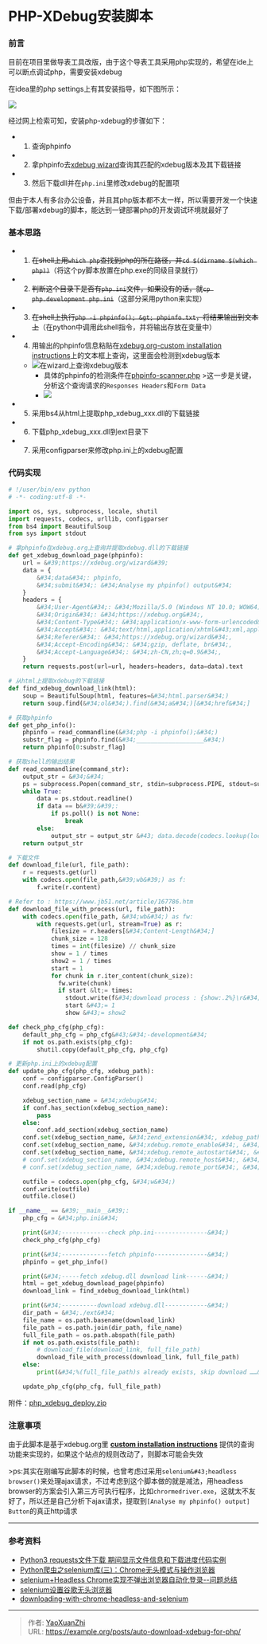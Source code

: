 # PHP-XDebug安装脚本


### 前言
目前在项目里做导表工具改版，由于这个导表工具采用php实现的，希望在ide上可以断点调试php，需要安装xdebug

在idea里的php settings上有其安装指导，如下图所示：

![](/assets/2019-09-01/1567309969314.png)

经过网上检索可知，安装php-xdebug的步骤如下：
 - 1. 查询phpinfo
 - 2. 拿phpinfo去[xdebug wizard](https://xdebug.org/wizard.php)查询其匹配的xdebug版本及其下载链接
 - 3. 然后下载dll并在`php.ini`里修改xdebug的配置项

但由于本人有多台办公设备，并且其php版本都不太一样，所以需要开发一个快速下载/部署xdebug的脚本，能达到一键部署php的开发调试环境就最好了

### 基本思路
 - 1. ~~在shell上用`which php`查找到php的所在路径，并`cd $(dirname $(which php))`~~（将这个py脚本放置在php.exe的同级目录就行）
 - 2. ~~判断这个目录下是否有`php.ini`文件，如果没有的话，就`cp php.development php.ini`~~（这部分采用python来实现）
 - 3. ~~在shell上执行`php -i phpinfo(); &gt; phpinfo.txt`，将结果输出到文本上~~（在python中调用此shell指令，并将输出存放在变量中）
 - 4. 用输出的phpinfo信息粘贴在[xdebug.org-custom installation instructions](https://xdebug.org/wizard.php)上的文本框上查询，这里面会检测到xdebug版本
   - ![在wizard上查询xdebug版本](/assets/2019-09-01/1567312543380.png)
     - 具体的phpinfo的检测条件在[phpinfo-scanner.php](https://github.com/derickr/xdebug.org/blob/master/html/include/phpinfo-scanner.php)
       &gt;这一步是关键，分析这个查询请求的`Responses Headers`和`Form Data`
     - ![](/assets/2019-09-01/1567314064999.png)
 - 5. 采用bs4从html上提取php_xdebug_xxx.dll的下载链接
 - 6. 下载php_xdebug_xxx.dll到ext目录下
 - 7. 采用configparser来修改php.ini上的xdebug配置

### 代码实现

```py
# !/user/bin/env python
# -*- coding:utf-8 -*- 

import os, sys, subprocess, locale, shutil
import requests, codecs, urllib, configparser
from bs4 import BeautifulSoup
from sys import stdout

# 拿phpinfo在xdebug.org上查询并提取xdebug.dll的下载链接
def get_xdebug_download_page(phpinfo):
    url = &#39;https://xdebug.org/wizard&#39;
    data = {
        &#34;data&#34;: phpinfo,
        &#34;submit&#34;: &#34;Analyse my phpinfo() output&#34;
    }
    headers = {
        &#34;User-Agent&#34;: &#34;Mozilla/5.0 (Windows NT 10.0; WOW64) AppleWebKit/537.36 (KHTML, like Gecko) Chrome/74.0.3729.169 Safari/537.36&#34;,
        &#34;Origin&#34;: &#34;https://xdebug.org&#34;,
        &#34;Content-Type&#34;: &#34;application/x-www-form-urlencoded&#34;,
        &#34;Accept&#34;: &#34;text/html,application/xhtml&#43;xml,application/xml;q=0.9,image/webp,image/apng,*/*;q=0.8,application/signed-exchange;v=b3&#34;,
        &#34;Referer&#34;: &#34;https://xdebug.org/wizard&#34;,
        &#34;Accept-Encoding&#34;: &#34;gzip, deflate, br&#34;,
        &#34;Accept-Language&#34;: &#34;zh-CN,zh;q=0.9&#34;,
    }
    return requests.post(url=url, headers=headers, data=data).text

# 从html上提取xdebug的下载链接
def find_xdebug_download_link(html):
    soup = BeautifulSoup(html, features=&#34;html.parser&#34;)
    return soup.find(&#34;ol&#34;).find(&#34;a&#34;)[&#34;href&#34;]

# 获取phpinfo
def get_php_info():
    phpinfo = read_commandline(&#34;php -i phpinfo();&#34;)
    substr_flag = phpinfo.find(&#34;___________________&#34;)
    return phpinfo[0:substr_flag]

# 获取shell的输出结果
def read_commandline(command_str):
    output_str = &#34;&#34;
    ps = subprocess.Popen(command_str, stdin=subprocess.PIPE, stdout=subprocess.PIPE, shell=True)
    while True:
        data = ps.stdout.readline()
        if data == b&#39;&#39;:
            if ps.poll() is not None:
                break
        else:
            output_str = output_str &#43; data.decode(codecs.lookup(locale.getpreferredencoding()).name)
    return output_str

# 下载文件
def download_file(url, file_path):
    r = requests.get(url)
    with codecs.open(file_path,&#39;wb&#39;) as f:
        f.write(r.content)

# Refer to : https://www.jb51.net/article/167786.htm
def download_file_with_process(url, file_path):
    with codecs.open(file_path, &#34;wb&#34;) as fw:
        with requests.get(url, stream=True) as r:
            filesize = r.headers[&#34;Content-Length&#34;]
            chunk_size = 128
            times = int(filesize) // chunk_size
            show = 1 / times
            show2 = 1 / times
            start = 1
            for chunk in r.iter_content(chunk_size):
              fw.write(chunk)
              if start &lt;= times:
                stdout.write(f&#34;download process : {show:.2%}\r&#34;)
                start &#43;= 1
                show &#43;= show2

def check_php_cfg(php_cfg):
    default_php_cfg = php_cfg&#43;&#34;-development&#34;
    if not os.path.exists(php_cfg):
        shutil.copy(default_php_cfg, php_cfg)

# 更新php.ini上的xdebug配置
def update_php_cfg(php_cfg, xdebug_path):
    conf = configparser.ConfigParser()
    conf.read(php_cfg)

    xdebug_section_name = &#34;xdebug&#34;
    if conf.has_section(xdebug_section_name):
        pass
    else:
        conf.add_section(xdebug_section_name)
    conf.set(xdebug_section_name, &#34;zend_extension&#34;, xdebug_path)
    conf.set(xdebug_section_name, &#34;xdebug.remote_enable&#34;, &#34;1&#34;)
    conf.set(xdebug_section_name, &#34;xdebug.remote_autostart&#34;, &#34;1&#34;)
    # conf.set(xdebug_section_name, &#34;xdebug.remote_host&#34;, &#34;10.0.2.2&#34;)
    # conf.set(xdebug_section_name, &#34;xdebug.remote_port&#34;, &#34;9000&#34;)

    outfile = codecs.open(php_cfg, &#34;w&#34;)
    conf.write(outfile)
    outfile.close()

if __name__ == &#39;__main__&#39;:
    php_cfg = &#34;php.ini&#34;

    print(&#34;-------------check php.ini---------------&#34;)
    check_php_cfg(php_cfg)

    print(&#34;-------------fetch phpinfo---------------&#34;)
    phpinfo = get_php_info()

    print(&#34;-----fetch xdebug.dll download link------&#34;)
    html = get_xdebug_download_page(phpinfo)
    download_link = find_xdebug_download_link(html)

    print(&#34;----------download xdebug.dll------------&#34;)
    dir_path = &#34;./ext&#34;
    file_name = os.path.basename(download_link) 
    file_path = os.path.join(dir_path, file_name)
    full_file_path = os.path.abspath(file_path)
    if not os.path.exists(file_path):
        # download_file(download_link, full_file_path)
        download_file_with_process(download_link, full_file_path)
    else:
        print(&#34;%(full_file_path)s already exists, skip download ……&#34; % {&#39;full_file_path&#39; : full_file_path})

    update_php_cfg(php_cfg, full_file_path)
```

附件：[php_xdebug_deploy.zip](/assets/2019-09-01/php_xdebug_deploy.zip)

### 注意事项
由于此脚本是基于xdebug.org里 **[custom installation instructions](https://xdebug.org/wizard.php)** 提供的查询功能来实现的，如果这个站点的规则改动了，则脚本可能会失效

&gt;ps:其实在刚编写此脚本的时候，也曾考虑过采用`selenium&#43;headless browser()`来处理ajax请求，不过考虑到这个脚本做的就是减法，用headless browser的方案会引入第三方可执行程序，比如`chrormedriver.exe`，这就太不友好了，所以还是自己分析下ajax请求，提取到`[Analyse my phpinfo() output] Button`的真正http请求

---

### 参考资料
 - [Python3 requests文件下载 期间显示文件信息和下载进度代码实例](https://www.jb51.net/article/167786.htm)
 - [Python爬虫之selenium库(三)：Chrome无头模式与操作浏览器](https://blog.csdn.net/bqw18744018044/article/details/81351137)
 - [selenium&#43;Headless Chrome实现不弹出浏览器自动化登录--问题总结](https://blog.csdn.net/qq_26803795/article/details/82467037)
 - [selenium设置谷歌无头浏览器](https://blog.csdn.net/jjjndk1314/article/details/80540204)
 - [downloading-with-chrome-headless-and-selenium](https://stackoverflow.com/questions/45631715/downloading-with-chrome-headless-and-selenium)

---

> 作者: [YaoXuanZhi](https://github.com/YaoXuanZhi)  
> URL: https://example.org/posts/auto-download-xdebug-for-php/  

